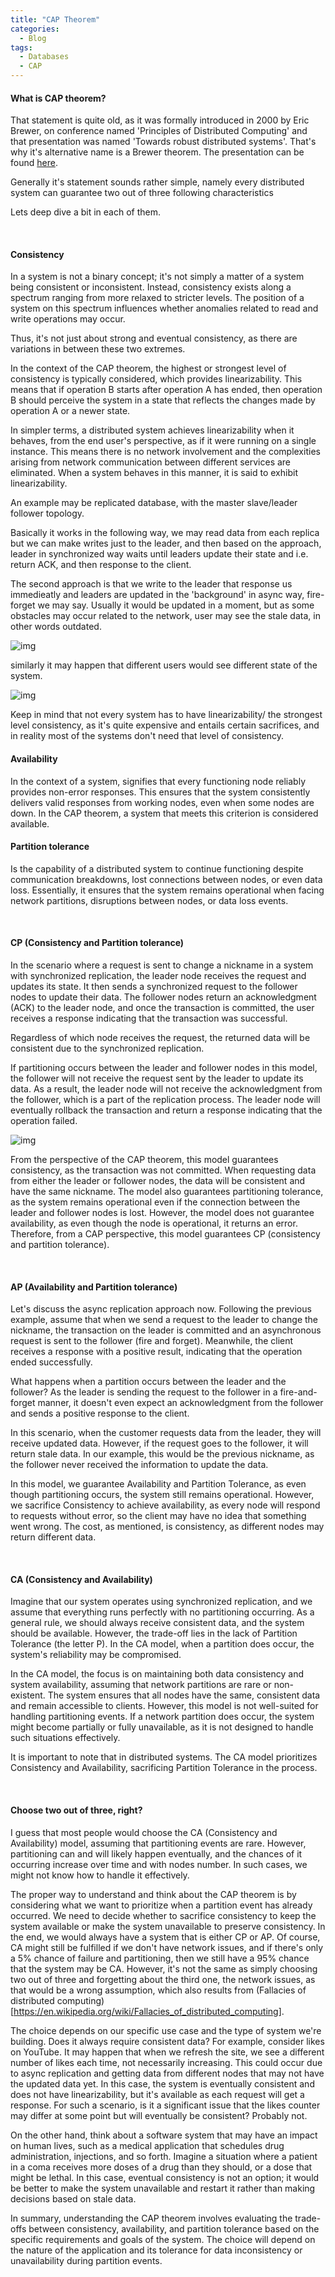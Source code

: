 ```yaml
---
title: "CAP Theorem"
categories:
  - Blog
tags:
  - Databases
  - CAP
---
```



#### What is CAP theorem?

That statement is quite old, as it was formally introduced in 2000 by Eric Brewer,  on conference named 'Principles of Distributed Computing' and that presentation was named 'Towards robust distributed systems'.
That's why it's alternative name is a Brewer theorem.
The presentation can be found [here](https://people.eecs.berkeley.edu/~brewer/cs262b-2004/PODC-keynote.pdf).

Generally it's statement sounds rather simple, namely every distributed system can guarantee two out of three following characteristics

Lets deep dive a bit in each of them.

<br>

#### Consistency 
In a system is not a binary concept; it's not simply a matter of a system being consistent or inconsistent. Instead, consistency exists along a spectrum ranging from more relaxed to stricter levels. The position of a system on this spectrum influences whether anomalies related to read and write operations may occur.

Thus, it's not just about strong and eventual consistency, as there are variations in between these two extremes.

In the context of the CAP theorem, the highest or strongest level of consistency is typically considered, which provides linearizability. This means that if operation B starts after operation A has ended, then operation B should perceive the system in a state that reflects the changes made by operation A or a newer state.

In simpler terms, a distributed system achieves linearizability when it behaves, from the end user's perspective, as if it were running on a single instance. This means there is no network involvement and the complexities arising from network communication between different services are eliminated. When a system behaves in this manner, it is said to exhibit linearizability.


An example may be replicated database, with the master slave/leader follower topology.

Basically it works in the following way, we may read data from each replica but we can make writes just to the leader, and then
based on the approach, leader in synchronized way waits until leaders update their state and i.e. return ACK, and then response to the client.

The second approach is that we write to the leader that response us immedieatly and leaders are updated in the 'background' in async way, fire-forget we may say.
Usually it would be updated in a moment, but as some obstacles may occur related to the network, user may see the stale data, in other words outdated.

![img]({{site.url}}/assets/blog_images/2023-02-19-cap-theorem/eventual-consistency-bigger.png)

similarly it may happen that different users would see different state of the system.

![img]({{site.url}}/assets/blog_images/2023-02-19-cap-theorem/eventual-consistency-2-bigger.png)


Keep in mind that not every system has to have linearizability/ the strongest level consistency, as it's quite expensive and entails certain sacrifices, and in reality
most of the systems don't need that level of consistency.


#### Availability 
In the context of a system, signifies that every functioning node reliably provides non-error responses. This ensures that the system consistently delivers valid responses from working nodes, even when some nodes are down. In the CAP theorem, a system that meets this criterion is considered available.


#### Partition tolerance 
Is the capability of a distributed system to continue functioning despite communication breakdowns, lost connections between nodes, or even data loss. Essentially, it ensures that the system remains operational when facing network partitions, disruptions between nodes, or data loss events.


<br>


#### CP (Consistency and Partition tolerance)

In the scenario where a request is sent to change a nickname in a system with synchronized replication, the leader node receives the request and updates its state. It then sends a synchronized request to the follower nodes to update their data. The follower nodes return an acknowledgment (ACK) to the leader node, and once the transaction is committed, the user receives a response indicating that the transaction was successful.

Regardless of which node receives the request, the returned data will be consistent due to the synchronized replication.

If partitioning occurs between the leader and follower nodes in this model, the follower will not receive the request sent by the leader to update its data. As a result, the leader node will not receive the acknowledgment from the follower, which is a part of the replication process. The leader node will eventually rollback the transaction and return a response indicating that the operation failed.

![img]({{site.url}}/assets/blog_images/2023-02-19-cap-theorem/partitioning-example.png)

From the perspective of the CAP theorem, this model guarantees consistency, as the transaction was not committed. When requesting data from either the leader or follower nodes, the data will be consistent and have the same nickname. The model also guarantees partitioning tolerance, as the system remains operational even if the connection between the leader and follower nodes is lost. However, the model does not guarantee availability, as even though the node is operational, it returns an error. Therefore, from a CAP perspective, this model guarantees CP (consistency and partition tolerance).

<br>

#### AP (Availability and Partition tolerance)

Let's discuss the async replication approach now. Following the previous example, assume that when we send a request to the leader to change the nickname, the transaction on the leader is committed and an asynchronous request is sent to the follower (fire and forget). Meanwhile, the client receives a response with a positive result, indicating that the operation ended successfully.

What happens when a partition occurs between the leader and the follower? As the leader is sending the request to the follower in a fire-and-forget manner, it doesn't even expect an acknowledgment from the follower and sends a positive response to the client.

In this scenario, when the customer requests data from the leader, they will receive updated data. However, if the request goes to the follower, it will return stale data. In our example, this would be the previous nickname, as the follower never received the information to update the data.

In this model, we guarantee Availability and Partition Tolerance, as even though partitioning occurs, the system still remains operational. However, we sacrifice Consistency to achieve availability, as every node will respond to requests without error, so the client may have no idea that something went wrong. The cost, as mentioned, is consistency, as different nodes may return different data.

<br>

#### CA (Consistency and Availability)

Imagine that our system operates using synchronized replication, and we assume that everything runs perfectly with no partitioning occurring. As a general rule, we should always receive consistent data, and the system should be available. However, the trade-off lies in the lack of Partition Tolerance (the letter P). In the CA model, when a partition does occur, the system's reliability may be compromised.

In the CA model, the focus is on maintaining both data consistency and system availability, assuming that network partitions are rare or non-existent. The system ensures that all nodes have the same, consistent data and remain accessible to clients. However, this model is not well-suited for handling partitioning events. If a network partition does occur, the system might become partially or fully unavailable, as it is not designed to handle such situations effectively.

It is important to note that in distributed systems. The CA model prioritizes Consistency and Availability, sacrificing Partition Tolerance in the process.

<br>

#### Choose two out of three, right?

I guess that most people would choose the CA (Consistency and Availability) model, assuming that partitioning events are rare. However, partitioning can and will likely happen eventually, and the chances of it occurring increase over time and with nodes number. In such cases, we might not know how to handle it effectively.

The proper way to understand and think about the CAP theorem is by considering what we want to prioritize when a partition event has already occurred. We need to decide whether to sacrifice consistency to keep the system available or make the system unavailable to preserve consistency. In the end, we would always have a system that is either CP or AP. Of course, CA might still be fulfilled if we don't have network issues, and if there's only a 5% chance of failure and partitioning, then we still have a 95% chance that the system may be CA. However, it's not the same as simply choosing two out of three and forgetting about the third one, the network issues, as that would be a wrong assumption, which also results from (Fallacies of distributed computing)[https://en.wikipedia.org/wiki/Fallacies_of_distributed_computing].

The choice depends on our specific use case and the type of system we're building. Does it always require consistent data? For example, consider likes on YouTube. It may happen that when we refresh the site, we see a different number of likes each time, not necessarily increasing. This could occur due to async replication and getting data from different nodes that may not have the updated data yet. In this case, the system is eventually consistent and does not have linearizability, but it's available as each request will get a response. For such a scenario, is it a significant issue that the likes counter may differ at some point but will eventually be consistent? Probably not.

On the other hand, think about a software system that may have an impact on human lives, such as a medical application that schedules drug administration, injections, and so forth. Imagine a situation where a patient in a coma receives more doses of a drug than they should, or a dose that might be lethal. In this case, eventual consistency is not an option; it would be better to make the system unavailable and restart it rather than making decisions based on stale data.

In summary, understanding the CAP theorem involves evaluating the trade-offs between consistency, availability, and partition tolerance based on the specific requirements and goals of the system. The choice will depend on the nature of the application and its tolerance for data inconsistency or unavailability during partition events.